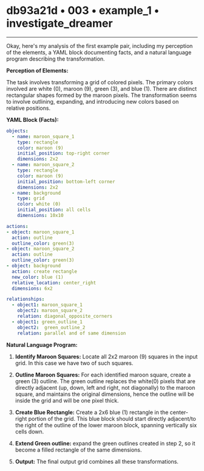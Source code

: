 # db93a21d • 003 • example_1 • investigate_dreamer

---
Okay, here's my analysis of the first example pair, including my perception of the elements, a YAML block documenting facts, and a natural language program describing the transformation.

**Perception of Elements:**

The task involves transforming a grid of colored pixels. The primary colors involved are white (0), maroon (9), green (3), and blue (1). There are distinct rectangular shapes formed by the maroon pixels. The transformation seems to involve outlining, expanding, and introducing new colors based on relative positions.

**YAML Block (Facts):**



```yaml
objects:
  - name: maroon_square_1
    type: rectangle
    color: maroon (9)
    initial_position: top-right corner
    dimensions: 2x2
  - name: maroon_square_2
    type: rectangle
    color: maroon (9)
    initial_position: bottom-left corner
    dimensions: 2x2
  - name: background
    type: grid
    color: white (0)
    initial_position: all cells
    dimensions: 10x10

actions:
- object: maroon_square_1
  action: outline
  outline_color: green(3)
- object: maroon_square_2
  action: outline
  outline_color: green(3)
- object: background
  action: create rectangle
  new_color: blue (1)
  relative_location: center_right
  dimensions: 6x2

relationships:
  - object1: maroon_square_1
    object2: maroon_square_2
    relation: diagonal_opposite_corners
  - object1: green_outline_1
    object2:  green_outline_2
    relation: parallel and of same dimension

```



**Natural Language Program:**

1.  **Identify Maroon Squares:** Locate all 2x2 maroon (9) squares in the input grid. In this case we have two of such squares.

2.  **Outline Maroon Squares:** For each identified maroon square, create a green (3) outline. The green outline replaces the white(0) pixels that are directly adjacent (up, down, left and right, not diagonally) to the maroon square, and maintains the original dimensions, hence the outline will be inside the grid and will be one pixel thick.

3.  **Create Blue Rectangle:** Create a 2x6 blue (1) rectangle in the center-right portion of the grid. This blue block should start directly adjacent/to the right of the outline of the lower maroon block, spanning vertically six cells down.

4. **Extend Green outline:** expand the green outlines created in step 2, so it become a filled rectangle of the same dimensions.

5.  **Output:** The final output grid combines all these transformations.

